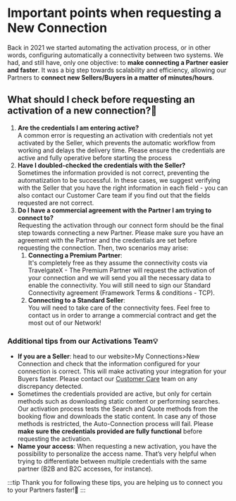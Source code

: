 ﻿---
sidebar_position: 6
---

# Important points when requesting a New Connection

Back in 2021 we started automating the activation process, or in other words, configuring automatically a connectivity between two systems. We had, and still have, only one objective: to **make connecting a Partner easier and faster**. It was a big step towards scalability and efficiency, allowing our Partners to **connect new Sellers/Buyers in a matter of minutes/hours**. 

## What should I check before requesting an activation of a new connection?🔎
1. **Are the credentials I am entering active?**  
A common error is requesting an activation with credentials not yet activated by the Seller, which prevents the automatic workflow from working and delays the delivery time. Please ensure the credentials are active and fully operative before starting the process
1. **Have I doubled-checked the credentials with the Seller?**  
Sometimes the information provided is not correct, preventing the automatization to be successful. In these cases, we suggest verifying with the Seller that you have the right information in each field - you can also contact our Customer Care team if you find out that the fields requested are not correct.
1. **Do I have a commercial agreement with the Partner I am trying to connect to?**  
Requesting the activation through our connect form should be the final step towards connecting a new Partner. Please make sure you have an agreement with the Partner and the credentials are set before requesting the connection. Then, two scenarios may arise:
	1. **Connecting a Premium Partner**:  
	It's completely free as they assume the connectivity costs via TravelgateX - The Premium Partner will request the activation of your connection and we will send you all the necessary data to enable the connectivity. You will still need to sign our Standard Connectivity agreement (Framework Terms & conditions - TCP). 
	1. **Connecting to a Standard Seller**:  
	You will need to take care of the connectivity fees. Feel free to contact us in order to arrange a commercial contract and get the most out of our Network!  
### Additional tips from our Activations Team💡
- **If you are a Seller**: head to our website>My Connections>New Connection and check that the information configured for your connection is correct. This will make activating your integration for your Buyers faster. Please contact our [Customer Care](https://app.travelgatex.com/tickets) team on any discrepancy detected.
- Sometimes the credentials provided are active, but only for certain methods such as downloading static content or performing searches. Our activation process tests the Search and Quote methods from the booking flow and downloads the static content. In case any of those methods is restricted, the Auto-Connection process will fail. Please **make sure the credentials provided are fully functional** before requesting the activation.
- **Name your access**:  When requesting a new activation, you have the possibility to personalize the access name. That’s very helpful when trying to differentiate between multiple credentials with the same partner (B2B and B2C accesses, for instance).


:::tip
Thank you for following these tips, you are helping us to connect you to your Partners faster!🚀
:::
 